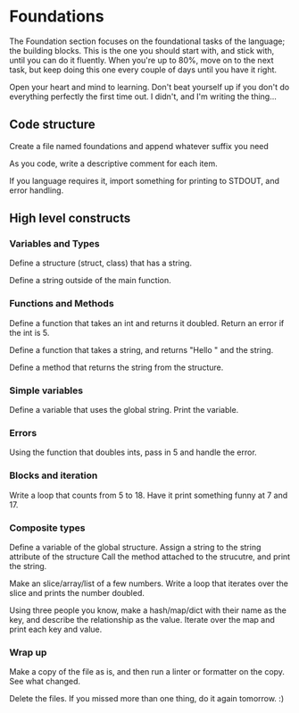 # Foundations

The Foundation section focuses on the foundational tasks of the language;
the building blocks. This is the one you should start with, and stick with,
until you can do it fluently. When you're up to 80%, move on to the next
task, but keep doing this one every couple of days until you have it right.

Open your heart and mind to learning. Don't beat yourself up if you don't do 
everything perfectly the first time out. I didn't, and I'm writing the thing...

## Code structure

Create a file named foundations and append whatever suffix you need

As you code, write a descriptive comment for each item.

If you language requires it, import something for printing to STDOUT, and error handling.

## High level constructs

### Variables and Types

Define a structure (struct, class)  that has a string.

Define a string outside of the main function.

### Functions and Methods

Define a function that takes an int and returns it doubled.
Return an error if the int is 5.

Define a function that takes a string, and returns "Hello " and the string.

Define a method that returns the string from the structure.

### Simple variables

Define a variable that uses the global string.
  Print the variable.

### Errors
Using the function that doubles ints, pass in 5 and handle the error.

### Blocks and iteration
Write a loop that counts from 5 to 18.
  Have it print something funny at 7 and 17.

### Composite types
Define a variable of the global structure.
  Assign a string to the string attribute of the structure
  Call the method attached to the strucutre, and print the string.

Make an slice/array/list of a few numbers.
  Write a loop that iterates over the slice and prints the number doubled.

Using three people you know, make a hash/map/dict with their name as the key, and 
describe the relationship as the value.
  Iterate over the map and print each key and value.

### Wrap up

Make a copy of the file as is, and then run a linter or formatter on the copy.
See what changed.

Delete the files. If you missed more than one thing, do it again tomorrow.  :)

